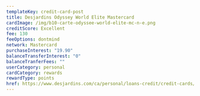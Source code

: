 ```yaml
---
templateKey: credit-card-post
title: Desjardins Odyssey World Elite Mastercard
cardImage: /img/b10-carte-odyssee-world-elite-mc-n-e.png
creditScore: Excellent
fee: 130
feeOptions: dontmind
network: Mastercard
purchaseInterest: "19.90"
balanceTransferInterest: "0"
balanceTranferFees: ""
userCategory: personal
cardCategory: rewards
rewardType: points
href: https://www.desjardins.com/ca/personal/loans-credit/credit-cards/odyssey-world-elite-mastercard/index.jsp
---
```

